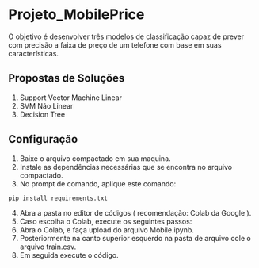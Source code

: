 # Projeto_MobilePrice

O objetivo é desenvolver três modelos de classificação capaz de prever
com precisão a faixa de preço de um telefone com base em suas características.

## Propostas de Soluções

1. Support Vector Machine Linear
2. SVM Não Linear
3. Decision Tree

## Configuração

1. Baixe o arquivo compactado em sua maquina.
2. Instale as dependências necessárias que se encontra no arquivo compactado.
3. No prompt de comando, aplique este comando:

```
pip install requirements.txt
```
4. Abra a pasta no editor de códigos ( recomendação: Colab da Google ).
5. Caso escolha o Colab, execute os seguintes passos:
6. Abra o Colab, e faça upload do arquivo Mobile.ipynb.
7. Posteriormente na canto superior esquerdo na pasta de arquivo cole o arquivo train.csv.
8. Em seguida execute o código.
